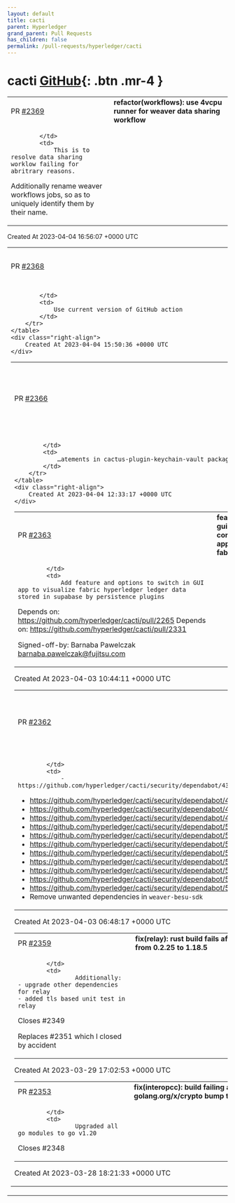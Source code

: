 ```yaml
---
layout: default
title: cacti
parent: Hyperledger
grand_parent: Pull Requests
has_children: false
permalink: /pull-requests/hyperledger/cacti
---
```


# cacti <span class="fs-3 right-align">[GitHub](https://github.com/hyperledger/cacti){: .btn .mr-4 }</span>


<div>
    <table>
        <tr>
            <td>
                PR <a href="https://github.com/hyperledger/cacti/pull/2369" class=".btn">#2369</a>
            </td>
            <td>
                <b>
                    refactor(workflows): use 4vcpu runner for weaver data sharing workflow
                </b>
            </td>
        </tr>
        <tr>
            <td>
                
            </td>
            <td>
                This is to resolve data sharing worklow failing for abritrary reasons.
Additionally rename weaver workflows jobs, so as to uniquely identify them by their name.
            </td>
        </tr>
    </table>
    <div class="right-align">
        Created At 2023-04-04 16:56:07 +0000 UTC
    </div>
</div>

<div>
    <table>
        <tr>
            <td>
                PR <a href="https://github.com/hyperledger/cacti/pull/2368" class=".btn">#2368</a>
            </td>
            <td>
                <b>
                    chore(ci): update deprecated GitHub API
                </b>
            </td>
        </tr>
        <tr>
            <td>
                
            </td>
            <td>
                Use current version of GitHub action
            </td>
        </tr>
    </table>
    <div class="right-align">
        Created At 2023-04-04 15:50:36 +0000 UTC
    </div>
</div>

<div>
    <table>
        <tr>
            <td>
                PR <a href="https://github.com/hyperledger/cacti/pull/2366" class=".btn">#2366</a>
            </td>
            <td>
                <b>
                    fix: Upgrade dependencies in Cargo.toml file for cactus-plugin-keychain-vault package
                </b>
            </td>
        </tr>
        <tr>
            <td>
                
            </td>
            <td>
                …atements in cactus-plugin-keychain-vault package
            </td>
        </tr>
    </table>
    <div class="right-align">
        Created At 2023-04-04 12:33:17 +0000 UTC
    </div>
</div>

<div>
    <table>
        <tr>
            <td>
                PR <a href="https://github.com/hyperledger/cacti/pull/2363" class=".btn">#2363</a>
            </td>
            <td>
                <b>
                    feat(cactus-cmd-gui-app): extend common cacti gui app to operate with  fabric hyperledger
                </b>
            </td>
        </tr>
        <tr>
            <td>
                
            </td>
            <td>
                Add feature and options to switch in GUI app to visualize fabric hyperledger ledger data stored in supabase by persistence plugins

Depends on: https://github.com/hyperledger/cacti/pull/2265
Depends on: https://github.com/hyperledger/cacti/pull/2331

Signed-off-by: Barnaba Pawelczak [barnaba.pawelczak@fujitsu.com](mailto:barnaba.pawelczak@fujitsu.com)
            </td>
        </tr>
    </table>
    <div class="right-align">
        Created At 2023-04-03 10:44:11 +0000 UTC
    </div>
</div>

<div>
    <table>
        <tr>
            <td>
                PR <a href="https://github.com/hyperledger/cacti/pull/2362" class=".btn">#2362</a>
            </td>
            <td>
                <b>
                    fix(weaver): address vulnerability CVE-2020-28477 and many others
                </b>
            </td>
        </tr>
        <tr>
            <td>
                
            </td>
            <td>
                - https://github.com/hyperledger/cacti/security/dependabot/434
- https://github.com/hyperledger/cacti/security/dependabot/435
- https://github.com/hyperledger/cacti/security/dependabot/423
- https://github.com/hyperledger/cacti/security/dependabot/499
- https://github.com/hyperledger/cacti/security/dependabot/570
- https://github.com/hyperledger/cacti/security/dependabot/594
- https://github.com/hyperledger/cacti/security/dependabot/592
- https://github.com/hyperledger/cacti/security/dependabot/590
- https://github.com/hyperledger/cacti/security/dependabot/589
- https://github.com/hyperledger/cacti/security/dependabot/588
- https://github.com/hyperledger/cacti/security/dependabot/594
- https://github.com/hyperledger/cacti/security/dependabot/591
- Remove unwanted dependencies in `weaver-besu-sdk`
            </td>
        </tr>
    </table>
    <div class="right-align">
        Created At 2023-04-03 06:48:17 +0000 UTC
    </div>
</div>

<div>
    <table>
        <tr>
            <td>
                PR <a href="https://github.com/hyperledger/cacti/pull/2359" class=".btn">#2359</a>
            </td>
            <td>
                <b>
                    fix(relay): rust build fails after tokio bump from 0.2.25 to 1.18.5
                </b>
            </td>
        </tr>
        <tr>
            <td>
                
            </td>
            <td>
                    Additionally:
    - upgrade other dependencies for relay
    - added tls based unit test in relay

Closes #2349 

Replaces #2351 which I closed by accident
            </td>
        </tr>
    </table>
    <div class="right-align">
        Created At 2023-03-29 17:02:53 +0000 UTC
    </div>
</div>

<div>
    <table>
        <tr>
            <td>
                PR <a href="https://github.com/hyperledger/cacti/pull/2353" class=".btn">#2353</a>
            </td>
            <td>
                <b>
                    fix(interopcc): build failing after golang.org/x/crypto bump to v0.1.0
                </b>
            </td>
        </tr>
        <tr>
            <td>
                
            </td>
            <td>
                    Upgraded all go modules to go v1.20
    
Closes #2348 
            </td>
        </tr>
    </table>
    <div class="right-align">
        Created At 2023-03-28 18:21:33 +0000 UTC
    </div>
</div>

